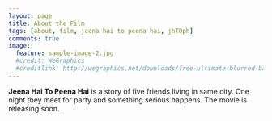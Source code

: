 ```yaml
---
layout: page
title: About the Film
tags: [about, film, jeena hai to peena hai, jhTOph]
comments: true
image:
  feature: sample-image-2.jpg
  #credit: WeGraphics
  #creditlink: http://wegraphics.net/downloads/free-ultimate-blurred-background-pack/
---
```


**Jeena Hai To Peena Hai** is a story of five friends living in same city. One night they meet for party and something serious happens. The movie is releasing soon.